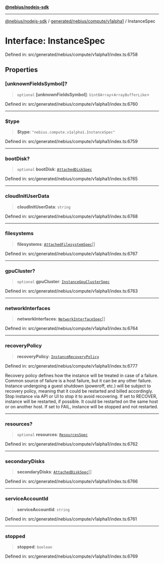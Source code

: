 [**@nebius/nodejs-sdk**](../../../../../README.md)

---

[@nebius/nodejs-sdk](../../../../../README.md) / [generated/nebius/compute/v1alpha1](../README.md) / InstanceSpec

# Interface: InstanceSpec

Defined in: src/generated/nebius/compute/v1alpha1/index.ts:6758

## Properties

### \[unknownFieldsSymbol\]?

> `optional` **\[unknownFieldsSymbol\]**: `Uint8Array`\<`ArrayBufferLike`\>

Defined in: src/generated/nebius/compute/v1alpha1/index.ts:6760

---

### $type

> **$type**: `"nebius.compute.v1alpha1.InstanceSpec"`

Defined in: src/generated/nebius/compute/v1alpha1/index.ts:6759

---

### bootDisk?

> `optional` **bootDisk**: [`AttachedDiskSpec`](AttachedDiskSpec.md)

Defined in: src/generated/nebius/compute/v1alpha1/index.ts:6765

---

### cloudInitUserData

> **cloudInitUserData**: `string`

Defined in: src/generated/nebius/compute/v1alpha1/index.ts:6768

---

### filesystems

> **filesystems**: [`AttachedFilesystemSpec`](AttachedFilesystemSpec.md)[]

Defined in: src/generated/nebius/compute/v1alpha1/index.ts:6767

---

### gpuCluster?

> `optional` **gpuCluster**: [`InstanceGpuClusterSpec`](InstanceGpuClusterSpec.md)

Defined in: src/generated/nebius/compute/v1alpha1/index.ts:6763

---

### networkInterfaces

> **networkInterfaces**: [`NetworkInterfaceSpec`](../../../vpc/v1alpha1/interfaces/NetworkInterfaceSpec.md)[]

Defined in: src/generated/nebius/compute/v1alpha1/index.ts:6764

---

### recoveryPolicy

> **recoveryPolicy**: [`InstanceRecoveryPolicy`](../type-aliases/InstanceRecoveryPolicy.md)

Defined in: src/generated/nebius/compute/v1alpha1/index.ts:6777

Recovery policy defines how the instance will be treated in case of a failure. Common source of failure is a host failure, but it can be any other failure.
Instance undergoing a guest shutdown (poweroff, etc.) will be subject to recovery policy, meaning that it could be restarted and billed accordingly. Stop instance via API or UI to stop it to avoid recovering.
If set to RECOVER, instance will be restarted, if possible. It could be restarted on the same host or on another host.
If set to FAIL, instance will be stopped and not restarted.

---

### resources?

> `optional` **resources**: [`ResourcesSpec`](ResourcesSpec.md)

Defined in: src/generated/nebius/compute/v1alpha1/index.ts:6762

---

### secondaryDisks

> **secondaryDisks**: [`AttachedDiskSpec`](AttachedDiskSpec.md)[]

Defined in: src/generated/nebius/compute/v1alpha1/index.ts:6766

---

### serviceAccountId

> **serviceAccountId**: `string`

Defined in: src/generated/nebius/compute/v1alpha1/index.ts:6761

---

### stopped

> **stopped**: `boolean`

Defined in: src/generated/nebius/compute/v1alpha1/index.ts:6769
